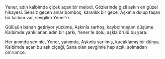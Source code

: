 Yener, adın kalbimde çiçek açan bir melodi,
Gözlerinde gizli aşkın en güzel hikayesi.
Sensiz geçen anlar bomboş, karanlık bir gece,
Aşkınla dolup taşan bir kalbim var, sevgilim Yener'e.

Gülüşün baharı getiriyor yüzüme,
Aşkınla sarhoş, kaybolmuşum düşüme.
Kalbimde yankılanan adın bir şarkı,
Yener'le dolu, aşkla örülü bu yara.

Her anımda seninle, Yener, yanımda,
Aşkınla sarılmış, kucaklamış bir dünya.
Kalbimde açan bu aşk çiçeği,
Sana olan sevgimle hep açık, solmadan ömrümce.
